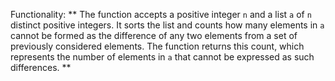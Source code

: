 Functionality: ** The function accepts a positive integer `n` and a list `a` of `n` distinct positive integers. It sorts the list and counts how many elements in `a` cannot be formed as the difference of any two elements from a set of previously considered elements. The function returns this count, which represents the number of elements in `a` that cannot be expressed as such differences. **